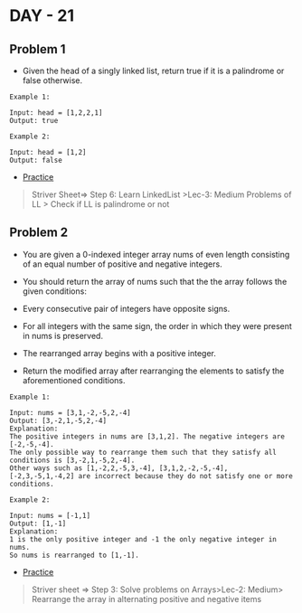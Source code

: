 # DAY - 21

## Problem 1
- Given the head of a singly linked list, return true if it is a palindrome or false otherwise.

```
Example 1:

Input: head = [1,2,2,1]
Output: true

Example 2:

Input: head = [1,2]
Output: false
```
- [Practice](https://leetcode.com/problems/palindrome-linked-list/description/)

> Striver Sheet=> Step 6: Learn LinkedList >Lec-3: Medium Problems of LL > Check if LL is palindrome or not

## Problem 2
- You are given a 0-indexed integer array nums of even length consisting of an equal number of positive and negative integers.

- You should return the array of nums such that the the array follows the given conditions:

- Every consecutive pair of integers have opposite signs.
- For all integers with the same sign, the order in which they were present in nums is preserved.
- The rearranged array begins with a positive integer.

- Return the modified array after rearranging the elements to satisfy the aforementioned conditions.

```
Example 1:

Input: nums = [3,1,-2,-5,2,-4]
Output: [3,-2,1,-5,2,-4]
Explanation:
The positive integers in nums are [3,1,2]. The negative integers are [-2,-5,-4].
The only possible way to rearrange them such that they satisfy all conditions is [3,-2,1,-5,2,-4].
Other ways such as [1,-2,2,-5,3,-4], [3,1,2,-2,-5,-4], [-2,3,-5,1,-4,2] are incorrect because they do not satisfy one or more conditions.  

Example 2:

Input: nums = [-1,1]
Output: [1,-1]
Explanation:
1 is the only positive integer and -1 the only negative integer in nums.
So nums is rearranged to [1,-1].
```
- [Practice](https://leetcode.com/problems/rearrange-array-elements-by-sign/description/)

> Striver sheet => Step 3: Solve problems on Arrays>Lec-2: Medium> Rearrange the array in alternating positive and negative items